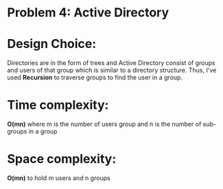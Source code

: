 # Problem 4: Active Directory
# Design Choice:
Directories are in the form of trees and Active Directory consist of groups and users of that group which is similar to a directory structure. Thus, I've used **Recursion** to traverse groups to find the user in a group.

# Time complexity:
**O(mn)** where m is the number of users group and n is the number of sub-groups in a group
# Space complexity:
**O(mn)** to hold m users and n groups